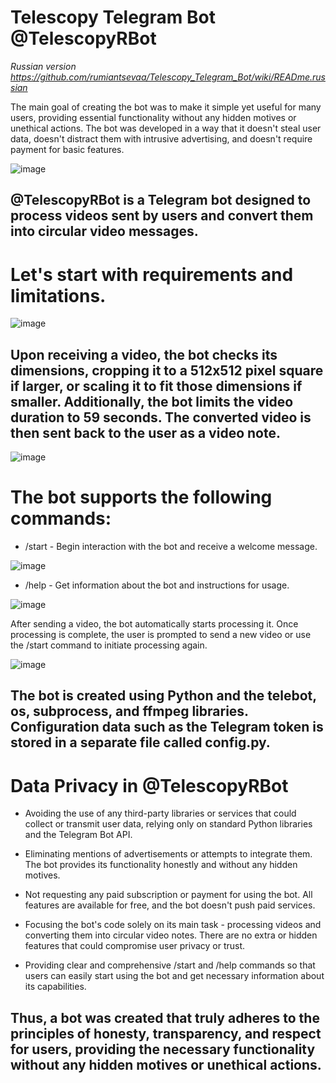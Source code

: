 # Telescopy Telegram Bot @TelescopyRBot

_Russian version https://github.com/rumiantsevaa/Telescopy_Telegram_Bot/wiki/READme.russian_

The main goal of creating the bot was to make it simple yet useful for many users, providing essential functionality without any hidden motives or unethical actions. The bot was developed in a way that it doesn't steal user data, doesn't distract them with intrusive advertising, and doesn't require payment for basic features.

![image](https://github.com/rumiantsevaa/Telescopy_Telegram_Bot/assets/89034072/77f644fc-5c6f-4bbb-83fc-33ba45036789)

## @TelescopyRBot is a Telegram bot designed to process videos sent by users and convert them into circular video messages. 

# Let's start with requirements and limitations.

![image](https://github.com/rumiantsevaa/Telescopy_Telegram_Bot/assets/89034072/c587861a-343d-477a-8e50-23cad746824c)

## Upon receiving a video, the bot checks its dimensions, cropping it to a 512x512 pixel square if larger, or scaling it to fit those dimensions if smaller. Additionally, the bot limits the video duration to 59 seconds. The converted video is then sent back to the user as a video note.

![image](https://github.com/rumiantsevaa/Telescopy_Telegram_Bot/assets/89034072/43459275-8212-40d0-8167-8c141be0848c)

# The bot supports the following commands:

* /start - Begin interaction with the bot and receive a welcome message.

![image](https://github.com/rumiantsevaa/Telescopy_Telegram_Bot/assets/89034072/876fb656-e01a-419f-a1c7-1f6fc4e8653b)


* /help - Get information about the bot and instructions for usage.

![image](https://github.com/rumiantsevaa/Telescopy_Telegram_Bot/assets/89034072/f9053978-d601-4d3f-8899-1b769dd7f21d)


After sending a video, the bot automatically starts processing it. Once processing is complete, the user is prompted to send a new video or use the /start command to initiate processing again.

![image](https://github.com/rumiantsevaa/Telescopy_Telegram_Bot/assets/89034072/5eee4a3c-a8ed-4b8c-906a-5d63a0d79260)


## The bot is created using Python and the telebot, os, subprocess, and ffmpeg libraries. Configuration data such as the Telegram token is stored in a separate file called config.py.

# Data Privacy in @TelescopyRBot

* Avoiding the use of any third-party libraries or services that could collect or transmit user data, relying only on standard Python libraries and the Telegram Bot API.

* Eliminating mentions of advertisements or attempts to integrate them. The bot provides its functionality honestly and without any hidden motives.

* Not requesting any paid subscription or payment for using the bot. All features are available for free, and the bot doesn't push paid services.

* Focusing the bot's code solely on its main task - processing videos and converting them into circular video notes. There are no extra or hidden features that could compromise user privacy or trust.

* Providing clear and comprehensive /start and /help commands so that users can easily start using the bot and get necessary information about its capabilities.

## Thus, a bot was created that truly adheres to the principles of honesty, transparency, and respect for users, providing the necessary functionality without any hidden motives or unethical actions.
